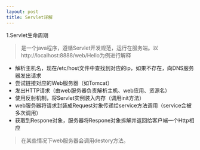 ```yaml
---
layout: post
title: Servlet详解
---
```


1.Servlet生命周期
>是一个java程序，遵循Servlet开发规范，运行在服务端。以http://localhost:8888/web/Hello为例进行解释<br>
+ 解析主机名，现在/etc/host文件中查找到对应的ip，如果不存在，向DNS服务器发出请求
+ 尝试链接对应的Web服务器（如Tomcat）
+ 发出HTTP请求（由web服务器负责解析主机、web应用、资源名）
+ 使用反射机制，将Servlet实例装入内存（调用init方法）
+ web服务器将请求封装成Request对象传递给service方法调用（service会被多次调用）
+ 获取到Respone对象，服务器将Respone对象拆解并返回给客户端一个Http相应

>在某些情况下web服务器会调用destory方法。<br>
